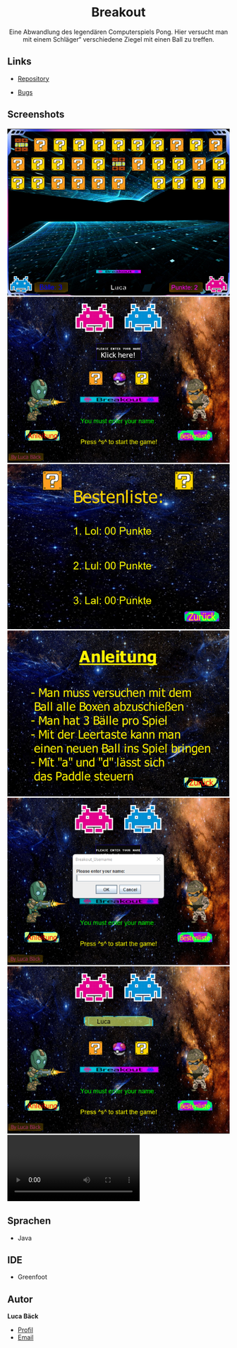 <h1 align="center">Breakout</h1>

<p align="center">Eine Abwandlung des legendären Computerspiels Pong. Hier versucht man mit
einem Schläger“ verschiedene Ziegel mit einen Ball zu treffen.</p>

## Links

- [Repository](https://github.com/luca-baeck/Breakout "Breakout Repository")

- [Bugs](https://github.com/luca-baeck/Breakout/issues "Issues Page")

## Screenshots

![Screenshot](/application-preview/gameplay.png "Screenshot")
![Screenshot](/application-preview/pregame.png "Screenshot")
![Screenshot](/application-preview/bestenliste.png "Screenshot")
![Screenshot](/application-preview/anleitung.png "Screenshot")
![Screenshot](/application-preview/entername.png "Screenshot")
![Screenshot](/application-preview/nameentered.png "Screenshot")
![Screenshot](/application-preview/gameplay.mp4 "Screenshot")


## Sprachen

- Java

## IDE

- Greenfoot

## Autor

**Luca Bäck**

- [Profil](https://github.com/luca-baeck "Luca Bäck")
- [Email](mailto:luca.baeck@outlook.de?subject=Hello "Hi!")
